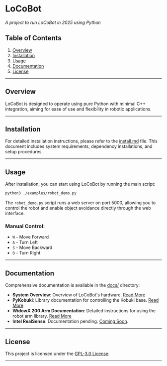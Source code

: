# **LoCoBot**

*A project to run LoCoBot in 2025 using Python*

## **Table of Contents**

1. [Overview](#overview)
2. [Installation](#installation)
3. [Usage](#usage)
4. [Documentation](#documentation)
5. [License](#license)

---

## **Overview**

LoCoBot is designed to operate using pure Python with minimal C++ integration, aiming for ease of use and flexibility in robotic applications.

---

## **Installation**

For detailed installation instructions, please refer to the [install.md](docs/install.md) file. This document includes system requirements, dependency installations, and setup procedures.

---

## **Usage**

After installation, you can start using LoCoBot by running the main script:

```bash
python3 ./examples/robot_demo.py
```
The `robot_demo.py` script runs a web server on port 5000, allowing you to control the robot and enable object avoidance directly through the web interface.

### Manual Control:
- `W` - Move Forward  
- `A` - Turn Left  
- `S` - Move Backward  
- `D` - Turn Right  

---

## **Documentation**

Comprehensive documentation is available in the [docs/](docs/) directory:

- **System Overview**: Overview of LoCoBot's hardware. [Read More](docs/system_overview.md)
- **PyKobuki**: Library documentation for controlling the Kobuki base. [Read More](docs/PyKobuki.md)
- **WidowX 200 Arm Documentation**: Detailed instructions for using the robot arm library. [Read More](docs/WidowX_200_Arm_Documentation.md)
- **Intel RealSense**: Documentation pending. [Coming Soon](#).

---

## **License**

This project is licensed under the [GPL-3.0 License](LICENSE).

---
